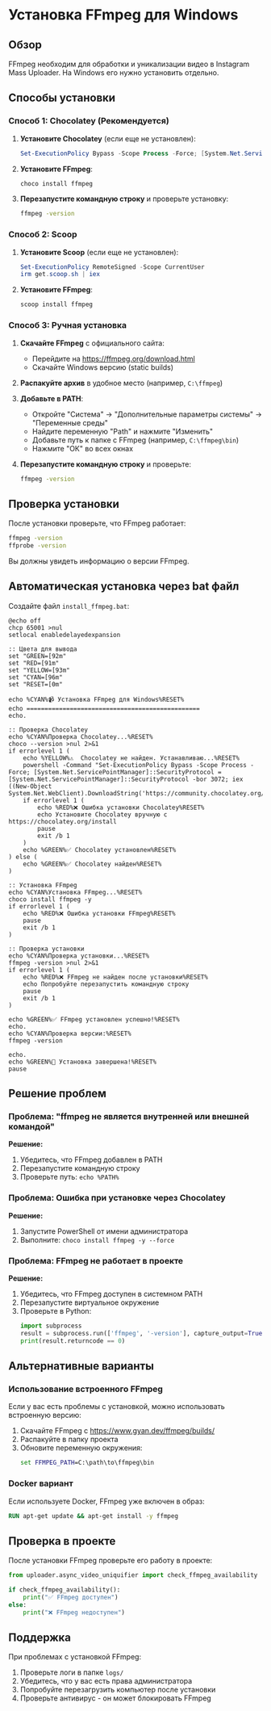 # Установка FFmpeg для Windows

## Обзор

FFmpeg необходим для обработки и уникализации видео в Instagram Mass Uploader. На Windows его нужно установить отдельно.

## Способы установки

### Способ 1: Chocolatey (Рекомендуется)

1. **Установите Chocolatey** (если еще не установлен):
   ```powershell
   Set-ExecutionPolicy Bypass -Scope Process -Force; [System.Net.ServicePointManager]::SecurityProtocol = [System.Net.ServicePointManager]::SecurityProtocol -bor 3072; iex ((New-Object System.Net.WebClient).DownloadString('https://community.chocolatey.org/install.ps1'))
   ```

2. **Установите FFmpeg**:
   ```powershell
   choco install ffmpeg
   ```

3. **Перезапустите командную строку** и проверьте установку:
   ```cmd
   ffmpeg -version
   ```

### Способ 2: Scoop

1. **Установите Scoop** (если еще не установлен):
   ```powershell
   Set-ExecutionPolicy RemoteSigned -Scope CurrentUser
   irm get.scoop.sh | iex
   ```

2. **Установите FFmpeg**:
   ```powershell
   scoop install ffmpeg
   ```

### Способ 3: Ручная установка

1. **Скачайте FFmpeg** с официального сайта:
   - Перейдите на https://ffmpeg.org/download.html
   - Скачайте Windows версию (static builds)

2. **Распакуйте архив** в удобное место (например, `C:\ffmpeg`)

3. **Добавьте в PATH**:
   - Откройте "Система" → "Дополнительные параметры системы" → "Переменные среды"
   - Найдите переменную "Path" и нажмите "Изменить"
   - Добавьте путь к папке с FFmpeg (например, `C:\ffmpeg\bin`)
   - Нажмите "ОК" во всех окнах

4. **Перезапустите командную строку** и проверьте:
   ```cmd
   ffmpeg -version
   ```

## Проверка установки

После установки проверьте, что FFmpeg работает:

```cmd
ffmpeg -version
ffprobe -version
```

Вы должны увидеть информацию о версии FFmpeg.

## Автоматическая установка через bat файл

Создайте файл `install_ffmpeg.bat`:

```batch
@echo off
chcp 65001 >nul
setlocal enabledelayedexpansion

:: Цвета для вывода
set "GREEN=[92m"
set "RED=[91m"
set "YELLOW=[93m"
set "CYAN=[96m"
set "RESET=[0m"

echo %CYAN%📹 Установка FFmpeg для Windows%RESET%
echo ================================================
echo.

:: Проверка Chocolatey
echo %CYAN%Проверка Chocolatey...%RESET%
choco --version >nul 2>&1
if errorlevel 1 (
    echo %YELLOW%⚠️  Chocolatey не найден. Устанавливаю...%RESET%
    powershell -Command "Set-ExecutionPolicy Bypass -Scope Process -Force; [System.Net.ServicePointManager]::SecurityProtocol = [System.Net.ServicePointManager]::SecurityProtocol -bor 3072; iex ((New-Object System.Net.WebClient).DownloadString('https://community.chocolatey.org/install.ps1'))"
    if errorlevel 1 (
        echo %RED%❌ Ошибка установки Chocolatey%RESET%
        echo Установите Chocolatey вручную с https://chocolatey.org/install
        pause
        exit /b 1
    )
    echo %GREEN%✅ Chocolatey установлен%RESET%
) else (
    echo %GREEN%✅ Chocolatey найден%RESET%
)

:: Установка FFmpeg
echo %CYAN%Установка FFmpeg...%RESET%
choco install ffmpeg -y
if errorlevel 1 (
    echo %RED%❌ Ошибка установки FFmpeg%RESET%
    pause
    exit /b 1
)

:: Проверка установки
echo %CYAN%Проверка установки...%RESET%
ffmpeg -version >nul 2>&1
if errorlevel 1 (
    echo %RED%❌ FFmpeg не найден после установки%RESET%
    echo Попробуйте перезапустить командную строку
    pause
    exit /b 1
)

echo %GREEN%✅ FFmpeg установлен успешно!%RESET%
echo.
echo %CYAN%Проверка версии:%RESET%
ffmpeg -version

echo.
echo %GREEN%🎉 Установка завершена!%RESET%
pause
```

## Решение проблем

### Проблема: "ffmpeg не является внутренней или внешней командой"

**Решение:**
1. Убедитесь, что FFmpeg добавлен в PATH
2. Перезапустите командную строку
3. Проверьте путь: `echo %PATH%`

### Проблема: Ошибка при установке через Chocolatey

**Решение:**
1. Запустите PowerShell от имени администратора
2. Выполните: `choco install ffmpeg -y --force`

### Проблема: FFmpeg не работает в проекте

**Решение:**
1. Убедитесь, что FFmpeg доступен в системном PATH
2. Перезапустите виртуальное окружение
3. Проверьте в Python:
   ```python
   import subprocess
   result = subprocess.run(['ffmpeg', '-version'], capture_output=True)
   print(result.returncode == 0)
   ```

## Альтернативные варианты

### Использование встроенного FFmpeg

Если у вас есть проблемы с установкой, можно использовать встроенную версию:

1. Скачайте FFmpeg с https://www.gyan.dev/ffmpeg/builds/
2. Распакуйте в папку проекта
3. Обновите переменную окружения:
   ```cmd
   set FFMPEG_PATH=C:\path\to\ffmpeg\bin
   ```

### Docker вариант

Если используете Docker, FFmpeg уже включен в образ:

```dockerfile
RUN apt-get update && apt-get install -y ffmpeg
```

## Проверка в проекте

После установки FFmpeg проверьте его работу в проекте:

```python
from uploader.async_video_uniquifier import check_ffmpeg_availability

if check_ffmpeg_availability():
    print("✅ FFmpeg доступен")
else:
    print("❌ FFmpeg недоступен")
```

## Поддержка

При проблемах с установкой FFmpeg:

1. Проверьте логи в папке `logs/`
2. Убедитесь, что у вас есть права администратора
3. Попробуйте перезагрузить компьютер после установки
4. Проверьте антивирус - он может блокировать FFmpeg 